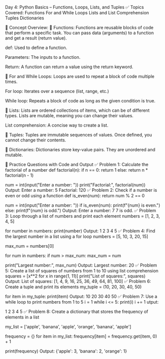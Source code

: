 Day 4: Python Basics – Functions, Loops, Lists, and Tuples
✅ Topics Covered:
Functions
For and While Loops
Lists and List Comprehension
Tuples
Dictionaries

📘 Concept Overview:
🔹 Functions:
Functions are reusable blocks of code that perform a specific task. You can pass data (arguments) to a function and get a result (return value).

def: Used to define a function.

Parameters: The inputs to a function.

Return: A function can return a value using the return keyword.

🔹 For and While Loops:
Loops are used to repeat a block of code multiple times.

For loop: Iterates over a sequence (list, range, etc.)

While loop: Repeats a block of code as long as the given condition is true.

🔹 Lists:
Lists are ordered collections of items, which can be of different types. Lists are mutable, meaning you can change their values.

List comprehension: A concise way to create a list.

🔹 Tuples:
Tuples are immutable sequences of values. Once defined, you cannot change their contents.

🔹 Dictionaries:
Dictionaries store key-value pairs. They are unordered and mutable.

📝 Practice Questions with Code and Output
✅ Problem 1: Calculate the factorial of a number
def factorial(n):
    if n == 0:
        return 1
    else:
        return n * factorial(n - 1)

num = int(input("Enter a number: "))
print("Factorial:", factorial(num))
Output:
Enter a number: 5
Factorial: 120
✅ Problem 2: Check if a number is even or odd using a function
def is_even(num):
    return num % 2 == 0

num = int(input("Enter a number: "))
if is_even(num):
    print(f"{num} is even.")
else:
    print(f"{num} is odd.")
Output:
Enter a number: 7
7 is odd.
✅ Problem 3: Loop through a list of numbers and print each element
numbers = [1, 2, 3, 4, 5]

for number in numbers:
    print(number)
Output:
1
2
3
4
5
✅ Problem 4: Find the largest number in a list using a for loop
numbers = [5, 10, 3, 20, 15]

max_num = numbers[0]

for num in numbers:
    if num > max_num:
        max_num = num

print("Largest number:", max_num)
Output:
Largest number: 20
✅ Problem 5: Create a list of squares of numbers from 1 to 10 using list comprehension
squares = [x**2 for x in range(1, 11)]
print("List of squares:", squares)
Output:
List of squares: [1, 4, 9, 16, 25, 36, 49, 64, 81, 100]
✅ Problem 6: Create a tuple and print its elements
my_tuple = (10, 20, 30, 40, 50)

for item in my_tuple:
    print(item)
Output:
10
20
30
40
50
✅ Problem 7: Use a while loop to print numbers from 1 to 5
i = 1
while i <= 5:
    print(i)
    i += 1
utput:

1
2
3
4
5
✅ Problem 8: Create a dictionary that stores the frequency of elements in a list

my_list = ['apple', 'banana', 'apple', 'orange', 'banana', 'apple']

frequency = {}
for item in my_list:
    frequency[item] = frequency.get(item, 0) + 1

print(frequency)
Output:
{'apple': 3, 'banana': 2, 'orange': 1}
